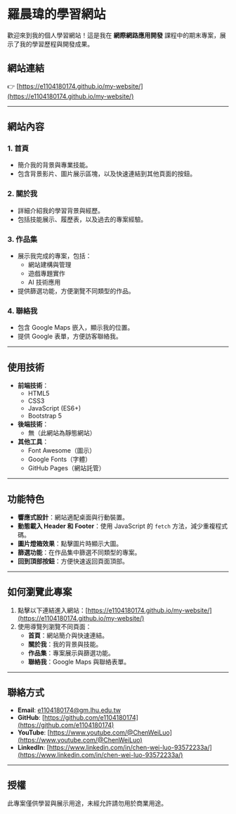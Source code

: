 # 羅晨瑋的學習網站

歡迎來到我的個人學習網站！這是我在 **網際網路應用開發** 課程中的期末專案，展示了我的學習歷程與開發成果。

## 網站連結
👉 [https://e1104180174.github.io/my-website/](https://e1104180174.github.io/my-website/)

---

## 網站內容

### 1. **首頁**
- 簡介我的背景與專業技能。
- 包含背景影片、圖片展示區塊，以及快速連結到其他頁面的按鈕。

### 2. **關於我**
- 詳細介紹我的學習背景與經歷。
- 包括技能展示、履歷表，以及過去的專案經驗。

### 3. **作品集**
- 展示我完成的專案，包括：
  - 網站建構與管理
  - 遊戲專題實作
  - AI 技術應用
- 提供篩選功能，方便瀏覽不同類型的作品。

### 4. **聯絡我**
- 包含 Google Maps 嵌入，顯示我的位置。
- 提供 Google 表單，方便訪客聯絡我。

---

## 使用技術

- **前端技術**：
  - HTML5
  - CSS3
  - JavaScript (ES6+)
  - Bootstrap 5
- **後端技術**：
  - 無（此網站為靜態網站）
- **其他工具**：
  - Font Awesome（圖示）
  - Google Fonts（字體）
  - GitHub Pages（網站託管）

---

## 功能特色

- **響應式設計**：網站適配桌面與行動裝置。
- **動態載入 Header 和 Footer**：使用 JavaScript 的 `fetch` 方法，減少重複程式碼。
- **圖片燈箱效果**：點擊圖片時顯示大圖。
- **篩選功能**：在作品集中篩選不同類型的專案。
- **回到頂部按鈕**：方便快速返回頁面頂部。

---

## 如何瀏覽此專案

1. 點擊以下連結進入網站：[https://e1104180174.github.io/my-website/](https://e1104180174.github.io/my-website/)
2. 使用導覽列瀏覽不同頁面：
   - **首頁**：網站簡介與快速連結。
   - **關於我**：我的背景與技能。
   - **作品集**：專案展示與篩選功能。
   - **聯絡我**：Google Maps 與聯絡表單。

---

## 聯絡方式

- **Email**: [e1104180174@gm.lhu.edu.tw](mailto:e1104180174@gm.lhu.edu.tw)
- **GitHub**: [https://github.com/e1104180174](https://github.com/e1104180174)
- **YouTube**: [https://www.youtube.com/@ChenWeiLuo](https://www.youtube.com/@ChenWeiLuo)
- **LinkedIn**: [https://www.linkedin.com/in/chen-wei-luo-93572233a/](https://www.linkedin.com/in/chen-wei-luo-93572233a/)

---

## 授權

此專案僅供學習與展示用途，未經允許請勿用於商業用途。